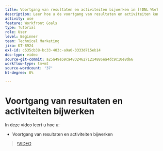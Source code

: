 ```yaml
---
title: Voortgang van resultaten en activiteiten bijwerken in [!DNL Workfront Goals]
description: Leer hoe u de voortgang van resultaten en activiteiten kunt bijwerken in [!DNL Workfront Goals].
activity: use
feature: Workfront Goals
type: Tutorial
role: User
level: Beginner
team: Technical Marketing
jira: KT-8924
exl-id: c535cb38-bc33-403c-a9a0-3333d715eb14
doc-type: video
source-git-commit: a25a49e59ca483246271214886ea4dc9c10e8d66
workflow-type: tm+mt
source-wordcount: '37'
ht-degree: 0%

---
```


# Voortgang van resultaten en activiteiten bijwerken

In deze video leert u hoe u:

* Voortgang van resultaten en activiteiten bijwerken

>[!VIDEO](https://video.tv.adobe.com/v/335196/?quality=12&learn=on)
